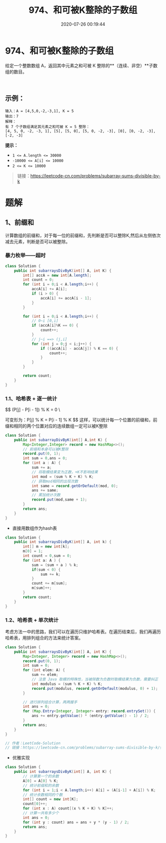 ﻿---
title: 974、和可被K整除的子数组
categories:
- leetcode
tags:
  - null
date: 2020-07-26 00:19:44
---

# 974、和可被K整除的子数组

给定一个整数数组 A，返回其中元素之和可被 K 整除的**（连续、非空）**子数组的数目。

 

## 示例：
```
输入：A = [4,5,0,-2,-3,1], K = 5
输出：7
解释：
有 7 个子数组满足其元素之和可被 K = 5 整除：
[4, 5, 0, -2, -3, 1], [5], [5, 0], [5, 0, -2, -3], [0], [0, -2, -3], [-2, -3]
```

**提示：**

- `1 <= A.length <= 30000`
- `-10000 <= A[i] <= 10000`
- `2 <= K <= 10000`


> 链接：https://leetcode-cn.com/problems/subarray-sums-divisible-by-k

# 题解
## 1、前缀和
计算数组的前缀和，对于每一位的前缀和，先判断是否可以整除K,然后从左侧依次减去元素，判断是否可以被整除。

### 暴力枚举——超时
```Java
class Solution {
    public int subarraysDivByK(int[] A, int K) {
        int[] accA = new int[A.length];
        int count = 0;
        for (int i = 0;i < A.length;i++) {
            accA[i] += A[i];
            if (i > 0) {
                accA[i] += accA[i - 1];
            }
        }

        for (int i = 0;i < A.length;i++) {
            // 0~i [0,i]
            if (accA[i]%K == 0) {
                count++;
            }
            // j~i ==> (j,i]
            for (int j = 0;j < i;j++) {
                if ((accA[i] - accA[j]) % K == 0) {
                    count++;
                }
            }
        }

        return count;
    }
}
```

### 1.1、哈希表 + 逐一统计
$$
(P[j] - P[i - 1]) \% K = 0  \\

可变形为：P[j] \% K = P[i - 1] \% K
$$
这样，可以统计每一个位置的前缀和，前缀和相同的两个位置对应的连续数组一定可以被K整除
```java
class Solution { 
    public int subarrayDivByK(int[] A,int K) {
        Map<Integer,Integer> record = new HashMap<>();
        // 前缀和本身可以被K整除
        record.put(0, 1);
        int sum = 0,ans = 0;
        for (int a : A) {
            sum += a;
            // 将取模结果变为正数，+K不影响结果
            int mod = (sum % K + K) % K;
            // 获取mod相同的出现次数
            int same = record.getOrDefault(mod, 0);
            ans += same;
            // 累加统计次数
            record.put(mod,same + 1);
        }
        return ans;
    }
}
```
- 直接用数组作为hash表
```java
class Solution {
    public int subarraysDivByK(int[] A, int k) {
        int[] m = new int[k];
        m[0] = 1;
        int count = 0,sum = 0;
        for (int a: A ) {
            sum = (sum + a ) % k;
            if(sum < 0) {
                sum += k;
            }
            count += m[sum];
            m[sum]++;
        }
        return count;
    }
}
```
### 1.2、哈希表 + 单次统计
考虑方法一中的思路，我们可以在遍历只维护哈希表。在遍历结束后，我们再遍历哈希表，用排列组合的方法来统计答案。

```java
class Solution {
    public int subarraysDivByK(int[] A, int K) {
        Map<Integer, Integer> record = new HashMap<>();
        record.put(0, 1);
        int sum = 0;
        for (int elem: A) {
            sum += elem;
            // 注意 Java 取模的特殊性，当被除数为负数时取模结果为负数，需要纠正
            int modulus = (sum % K + K) % K;
            record.put(modulus, record.getOrDefault(modulus, 0) + 1);
        }

        // 进行排列组合计算，两两握手
        int ans = 0;
        for (Map.Entry<Integer, Integer> entry: record.entrySet()) {
		    ans += entry.getValue() * (entry.getValue() - 1) / 2;
		}
        return ans;
    }
}

// 作者：LeetCode-Solution
// 链接：https://leetcode-cn.com/problems/subarray-sums-divisible-by-k/solution/he-ke-bei-k-zheng-chu-de-zi-shu-zu-by-leetcode-sol/

```
- 优雅实现
```java
class Solution {
    public int subarraysDivByK(int[] A, int K) {
        // 计算第一个的余数
        A[0] = A[0] % K;
        // 统计前缀和的余数
        for (int i = 1;i < A.length;i++) A[i] = (A[i-1] + A[i]) % K;
        // 统计余数相同的个数
        int[] count = new int[K];
        count[0]++;
        for (int x : A) count[(x % K + K) % K]++;
        // 计算一共有多少个
        int ans = 0;
        for (int y : count) ans = ans + y * (y - 1) / 2;
        return ans;
    }
}
```